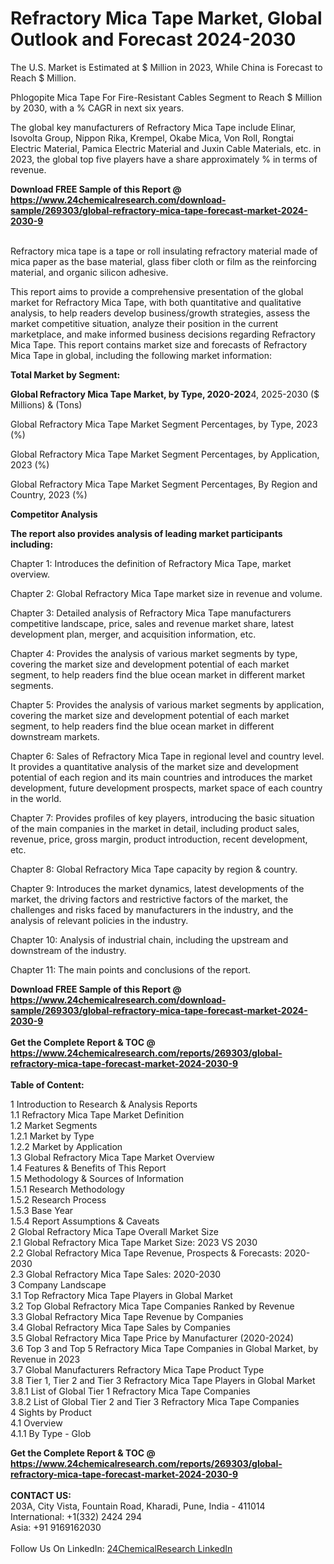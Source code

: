 <h1>Refractory Mica Tape Market, Global Outlook and Forecast 2024-2030</h1><p>
The U.S. Market is Estimated at $ Million in 2023, While China is Forecast to Reach $ Million.</p><p>
Phlogopite Mica Tape For Fire-Resistant Cables Segment to Reach $ Million by 2030, with a % CAGR in next six years.</p><p>
The global key manufacturers of Refractory Mica Tape include Elinar, Isovolta Group, Nippon Rika, Krempel, Okabe Mica, Von Roll, Rongtai Electric Material, Pamica Electric Material and Juxin Cable Materials, etc. in 2023, the global top five players have a share approximately % in terms of revenue.</p><div><b>Download FREE Sample of this Report @ 
            <a href="https://www.24chemicalresearch.com/download-sample/269303/global-refractory-mica-tape-forecast-market-2024-2030-9">
            https://www.24chemicalresearch.com/download-sample/269303/global-refractory-mica-tape-forecast-market-2024-2030-9</a></b></div><br><p>
Refractory mica tape is a tape or roll insulating refractory material made of mica paper as the base material, glass fiber cloth or film as the reinforcing material, and organic silicon adhesive.</p><p>
This report aims to provide a comprehensive presentation of the global market for Refractory Mica Tape, with both quantitative and qualitative analysis, to help readers develop business/growth strategies, assess the market competitive situation, analyze their position in the current marketplace, and make informed business decisions regarding Refractory Mica Tape. This report contains market size and forecasts of Refractory Mica Tape in global, including the following market information:
</p><p>
<strong>Total Market by Segment:</strong></p><p>
<strong>Global Refractory Mica Tape Market, by Type, 2020-202</strong>4, 2025-2030 ($ Millions) &amp; (Tons)</p><p>
Global Refractory Mica Tape Market Segment Percentages, by Type, 2023 (%)</p><p>
</p><p>
Global Refractory Mica Tape Market Segment Percentages, by Application, 2023 (%)</p><p>
</p><p>
Global Refractory Mica Tape Market Segment Percentages, By Region and Country, 2023 (%)</p><p>
</p><p>
<strong>Competitor Analysis</strong></p><p>
<strong>The report also provides analysis of leading market participants including:</strong></p><p>
</p><p>
</p><p>
Chapter 1: Introduces the definition of Refractory Mica Tape, market overview.</p><p>
Chapter 2: Global Refractory Mica Tape market size in revenue and volume.</p><p>
Chapter 3: Detailed analysis of Refractory Mica Tape manufacturers competitive landscape, price, sales and revenue market share, latest development plan, merger, and acquisition information, etc.</p><p>
Chapter 4: Provides the analysis of various market segments by type, covering the market size and development potential of each market segment, to help readers find the blue ocean market in different market segments.</p><p>
Chapter 5: Provides the analysis of various market segments by application, covering the market size and development potential of each market segment, to help readers find the blue ocean market in different downstream markets.</p><p>
Chapter 6: Sales of Refractory Mica Tape in regional level and country level. It provides a quantitative analysis of the market size and development potential of each region and its main countries and introduces the market development, future development prospects, market space of each country in the world.</p><p>
Chapter 7: Provides profiles of key players, introducing the basic situation of the main companies in the market in detail, including product sales, revenue, price, gross margin, product introduction, recent development, etc.</p><p>
Chapter 8: Global Refractory Mica Tape capacity by region &amp; country.</p><p>
Chapter 9: Introduces the market dynamics, latest developments of the market, the driving factors and restrictive factors of the market, the challenges and risks faced by manufacturers in the industry, and the analysis of relevant policies in the industry.</p><p>
Chapter 10: Analysis of industrial chain, including the upstream and downstream of the industry.</p><p>
Chapter 11: The main points and conclusions of the report.</p><div><b>Download FREE Sample of this Report @ 
            <a href="https://www.24chemicalresearch.com/download-sample/269303/global-refractory-mica-tape-forecast-market-2024-2030-9">
            https://www.24chemicalresearch.com/download-sample/269303/global-refractory-mica-tape-forecast-market-2024-2030-9</a></b></div><br><div><b>Get the Complete Report & TOC @ 
            <a href="https://www.24chemicalresearch.com/reports/269303/global-refractory-mica-tape-forecast-market-2024-2030-9">
            https://www.24chemicalresearch.com/reports/269303/global-refractory-mica-tape-forecast-market-2024-2030-9</a></b></div><br>
            <b>Table of Content:</b><p>1 Introduction to Research & Analysis Reports<br />
    1.1 Refractory Mica Tape Market Definition<br />
    1.2 Market Segments<br />
        1.2.1 Market by Type<br />
        1.2.2 Market by Application<br />
    1.3 Global Refractory Mica Tape Market Overview<br />
    1.4 Features & Benefits of This Report<br />
    1.5 Methodology & Sources of Information<br />
        1.5.1 Research Methodology<br />
        1.5.2 Research Process<br />
        1.5.3 Base Year<br />
        1.5.4 Report Assumptions & Caveats<br />
2 Global Refractory Mica Tape Overall Market Size<br />
    2.1 Global Refractory Mica Tape Market Size: 2023 VS 2030<br />
    2.2 Global Refractory Mica Tape Revenue, Prospects & Forecasts: 2020-2030<br />
    2.3 Global Refractory Mica Tape Sales: 2020-2030<br />
3 Company Landscape<br />
    3.1 Top Refractory Mica Tape Players in Global Market<br />
    3.2 Top Global Refractory Mica Tape Companies Ranked by Revenue<br />
    3.3 Global Refractory Mica Tape Revenue by Companies<br />
    3.4 Global Refractory Mica Tape Sales by Companies<br />
    3.5 Global Refractory Mica Tape Price by Manufacturer (2020-2024)<br />
    3.6 Top 3 and Top 5 Refractory Mica Tape Companies in Global Market, by Revenue in 2023<br />
    3.7 Global Manufacturers Refractory Mica Tape Product Type<br />
    3.8 Tier 1, Tier 2 and Tier 3 Refractory Mica Tape Players in Global Market<br />
        3.8.1 List of Global Tier 1 Refractory Mica Tape Companies<br />
        3.8.2 List of Global Tier 2 and Tier 3 Refractory Mica Tape Companies<br />
4 Sights by Product<br />
    4.1 Overview<br />
        4.1.1 By Type - Glob</p><div><b>Get the Complete Report & TOC @ 
            <a href="https://www.24chemicalresearch.com/reports/269303/global-refractory-mica-tape-forecast-market-2024-2030-9">
            https://www.24chemicalresearch.com/reports/269303/global-refractory-mica-tape-forecast-market-2024-2030-9</a></b></div><br><b>CONTACT US:</b><br>
            203A, City Vista, Fountain Road, Kharadi, Pune, India - 411014<br>
            International: +1(332) 2424 294<br>
            Asia: +91 9169162030 <br><br>
            Follow Us On LinkedIn: <a href="https://www.linkedin.com/company/24chemicalresearch/">24ChemicalResearch LinkedIn</a>